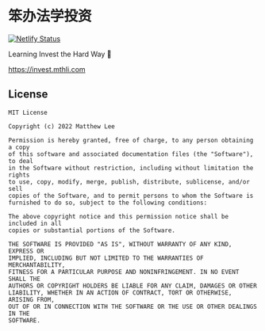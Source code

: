 # 笨办法学投资

[![Netlify Status](https://api.netlify.com/api/v1/badges/603a10e5-894c-4ca0-b625-fb4ef94b0f76/deploy-status)](https://app.netlify.com/sites/quirky-swartz-282f29/deploys)

Learning Invest the Hard Way 💸

<https://invest.mthli.com>

## License

```
MIT License

Copyright (c) 2022 Matthew Lee

Permission is hereby granted, free of charge, to any person obtaining a copy
of this software and associated documentation files (the "Software"), to deal
in the Software without restriction, including without limitation the rights
to use, copy, modify, merge, publish, distribute, sublicense, and/or sell
copies of the Software, and to permit persons to whom the Software is
furnished to do so, subject to the following conditions:

The above copyright notice and this permission notice shall be included in all
copies or substantial portions of the Software.

THE SOFTWARE IS PROVIDED "AS IS", WITHOUT WARRANTY OF ANY KIND, EXPRESS OR
IMPLIED, INCLUDING BUT NOT LIMITED TO THE WARRANTIES OF MERCHANTABILITY,
FITNESS FOR A PARTICULAR PURPOSE AND NONINFRINGEMENT. IN NO EVENT SHALL THE
AUTHORS OR COPYRIGHT HOLDERS BE LIABLE FOR ANY CLAIM, DAMAGES OR OTHER
LIABILITY, WHETHER IN AN ACTION OF CONTRACT, TORT OR OTHERWISE, ARISING FROM,
OUT OF OR IN CONNECTION WITH THE SOFTWARE OR THE USE OR OTHER DEALINGS IN THE
SOFTWARE.
```
